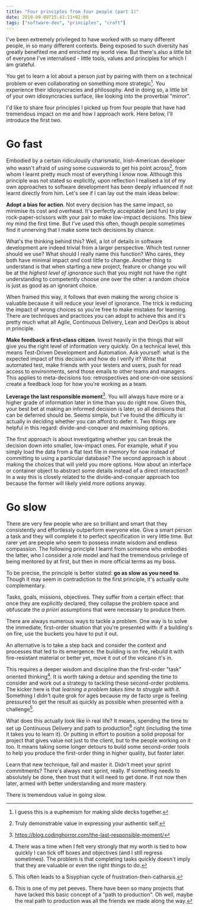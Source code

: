 ```yaml
---
title: "Four principles from four people (part 1)"
date: 2018-09-09T15:43:11+02:00
tags: ["software-dev", "principles", "craft"]
---
```


I've been extremely privileged to have worked with so many different people, in so
many different contexts. Being exposed to such diversity has greatly benefited
me and enriched my world view. But there's also a little bit of everyone I've
internalised - little tools, values and principles for which I am grateful.

You get to learn a lot about a person just by pairing with
them on a technical problem or even collaborating on something more
strategic[^euphemism]. You experience their idiosyncracies and philosophy. And
in doing so, a little bit of your own idiosyncracies surface, like looking into
the proverbial "mirror".

I'd like to share four principles I picked up from four people that have had
tremendous impact on me and how I approach work. Here below, I'll introduce the
first two.

# Go fast

Embodied by a certain ridiculously charismatic, Irish-American developer who
wasn't afraid of using some cusswords to get his point across[^cussing], from
whom I learnt pretty much most of everything I know now. Although this
principle was not stated so explicitly, upon reflection I realised a lot of my
own approaches to software development has been deeply influenced if not learnt
directly from him. Let's see if I can lay out the main ideas below:

**Adopt a bias for action**. Not every decision has the same impact, so minimise
its cost and overhead. It's perfectly acceptable (and fun) to play
rock-paper-scissors with your pair to make low-impact decisions. This blew my
mind the first time. But I've used this often, though people sometimes find it
unnerving that I make some tech decisions by chance.

What's the thinking behind this? Well, a lot of details in software development
are indeed trivial from a larger perspective. Which test runner should we use?
What should I really name this function? Who cares, they both have minimal
impact _and_ cost little to change. Another thing to understand is that when
starting a new project, feature or change you will be at the _highest level of
ignorance_ such that you might not have the right understanding to competently
choose one over the other: a random choice is just as good as an ignorant
choice.

When framed this way, it follows that even making the wrong choice is valuable
because it will reduce your level of ignorance. The trick is reducing the
impact of wrong choices so you're free to make mistakes for learning. There are
techniques and practices you can adopt to achieve this and it's pretty much
what all Agile, Continuous Delivery, Lean and DevOps is about in principle.

**Make feedback a first-class citizen**. Invest heavily in the things that will
give you the right level of information very quickly. On a technical level, this
means Test-Driven Development and Automation. Ask yourself: what is the
expected impact of this decision and how do I verify it? Write that automated
test, make friends with your testers and users, push for read access to
environments, send those emails to other teams and managers. This applies to
meta-decisions too: retrospectives and one-on-one sessions create a feedback
loop for how you're working as a team.

**Leverage the last responsible moment**[^lrm]. You will always have more or a
higher grade of information later in time than you do right now. Given this,
your best bet at making an informed decision is later, so all decisions that
can be deferred should be. Seems simple, but I've found the difficulty is
actually in deciding whether you can afford to defer it. Two things are helpful
in this regard: divide-and-conquer and maximising options. 

The first approach is about investigating whether you can break the decision
down into smaller, low-impact ones. For example, what if you simply load the
data from a flat text file in memory for now instead of committing to using a
particular database? The second approach is about making the choices that will
yield you more options. How about an interface or container object to abstract 
some details instead of a direct interaction? In a way this is closely related to the
divide-and-conquer approach too because the former will likely yield more
options anyway.

# Go slow

There are very few people who are so brilliant and smart that they consistently
and effortlessly outperform everyone else. Give a smart person a task and they
will complete it to perfect specification in very little time. But rarer yet
are people who seem to possess innate wisdom and endless compassion. The
following principle I learnt from someone who embodies the latter, who I
consider a role model and had the tremendous privilege of being mentored by at
first, but then in more official terms as my boss.

To be precise, the principle is better stated: **go as slow as you need to**.
Though it may seem in contradiction to the first principle, it's actually quite
complementary. 

Tasks, goals, missions, objectives. They suffer from a certain effect: that
once they are explicitly declared, they collapse the problem space and
obfuscate the _a priori_ assumptions that were necessary to produce them. 

There are always numerous ways to tackle a problem. One way is to solve the
immediate, first-order situation that you're presented with: if a building's on
fire, use the buckets you have to put it out. 

An alternative is to take a step back and consider the context and processes
that led to its emergence: the building is on fire, rebuild it with
fire-resistant material or better yet, move it out of the volcano it's in.

This requires a deeper wisdom and discipline than the first-order "task"
oriented thinking[^task]. It is worth taking a detour and spending the time to
consider and work out a strategy to tackling these second-order problems. The
kicker here is that _learning a problem takes time to struggle with it_.
Something I didn't quite grok for ages because my de facto urge is feeling
pressured to get the result as quickly as possible when presented with a
challenge[^frustration].

What does this actually look like in real life? It means, spending the time to
set up Continuous Delivery and path to production[^path] right (including the
time it takes you to learn it). Or putting in effort to position a solid
proposal for project that gives value not just to the client, but to the people
working on it too. It means taking some longer detours to build some
second-order tools to help you produce the first-order thing in higher quality,
but faster later.

Learn that new technique, fail and master it. Didn't meet your sprint
commitments? There's always next sprint, really. If something needs to
absolutely be done, then trust that it will need to get done. If not now then
later, armed with better understanding and more mastery.

There is tremendous value in going slow.

[^euphemism]: I guess this is a euphemism for making slide decks together.
[^cussing]: Truly demonstrable value in expressing your authentic self.
[^lrm]: https://blog.codinghorror.com/the-last-responsible-moment/
[^task]: There was a time when I felt very strongly that my worth is tied to how quickly I can tick off boxes and objectives (and I still regress sometimes). The problem is that completing tasks quickly doesn't imply that they are valuable or even the right things to do.
[^frustration]: This often leads to a Sisyphian cycle of frustration-then-catharsis.
[^path]: This is one of my pet peeves. There have been so many projects that have lacked this basic concept of a "path to production". Oh well, maybe the real path to production was all the friends we made along the way.

